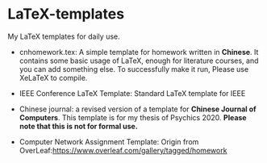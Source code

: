 # LaTeX-templates
My LaTeX templates for daily use.

* cnhomework.tex: A simple template for homework written in **Chinese**. It contains some basic usage of LaTeX, enough for literature courses, and you can add something else. To successfully make it run, Please use XeLaTeX to compile.

* IEEE Conference LaTeX Template: Standard LaTeX template for IEEE
* Chinese journal: a revised version of a template for **Chinese Journal of Computers**. This template is for my thesis of Psychics 2020. **Please note that this is not for formal use.**

* Computer Network Assignment Template: Origin from OverLeaf:https://www.overleaf.com/gallery/tagged/homework

